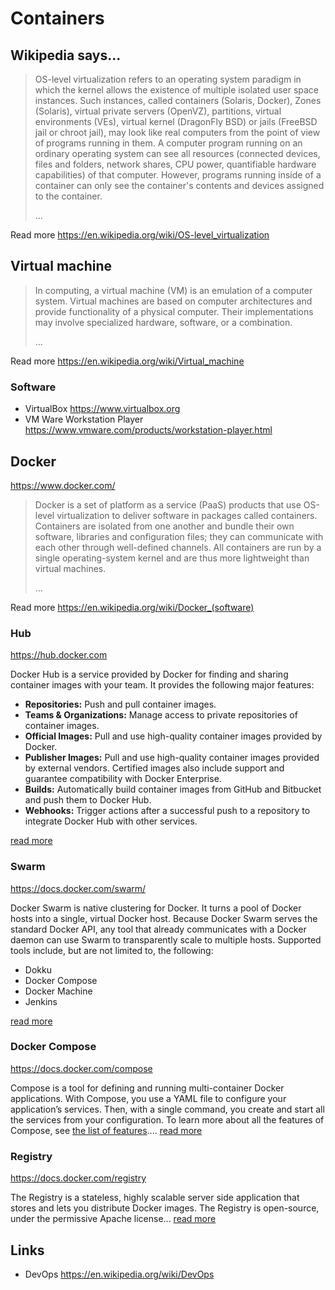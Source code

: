 # Containers

## Wikipedia says...

> OS-level virtualization refers to an operating system paradigm in which the kernel allows the existence of multiple isolated user space instances. Such instances, called containers (Solaris, Docker), Zones (Solaris), virtual private servers (OpenVZ), partitions, virtual environments (VEs), virtual kernel (DragonFly BSD) or jails (FreeBSD jail or chroot jail), may look like real computers from the point of view of programs running in them. A computer program running on an ordinary operating system can see all resources (connected devices, files and folders, network shares, CPU power, quantifiable hardware capabilities) of that computer. However, programs running inside of a container can only see the container's contents and devices assigned to the container.
>
> ...

Read more https://en.wikipedia.org/wiki/OS-level_virtualization

## Virtual machine

> In computing, a virtual machine (VM) is an emulation of a computer system. Virtual machines are based on computer architectures and provide functionality of a physical computer. Their implementations may involve specialized hardware, software, or a combination.
>
> ...

Read more https://en.wikipedia.org/wiki/Virtual_machine

### Software

* VirtualBox https://www.virtualbox.org
* VM Ware Workstation Player https://www.vmware.com/products/workstation-player.html

## Docker

https://www.docker.com/

> Docker is a set of platform as a service (PaaS) products that use OS-level virtualization to deliver software in packages called containers. Containers are isolated from one another and bundle their own software, libraries and configuration files; they can communicate with each other through well-defined channels. All containers are run by a single operating-system kernel and are thus more lightweight than virtual machines.
>
> ...

Read more https://en.wikipedia.org/wiki/Docker_(software)

### Hub

https://hub.docker.com

Docker Hub is a service provided by Docker for finding and sharing container images with your team. It provides the following major features:

* **Repositories:** Push and pull container images.
* **Teams & Organizations:** Manage access to private repositories of container images.
* **Official Images:** Pull and use high-quality container images provided by Docker.
* **Publisher Images:** Pull and use high-quality container images provided by external vendors. Certified images also include support and guarantee compatibility with Docker Enterprise.
* **Builds:** Automatically build container images from GitHub and Bitbucket and push them to Docker Hub.
* **Webhooks:** Trigger actions after a successful push to a repository to integrate Docker Hub with other services.

[read more][1]

### Swarm

https://docs.docker.com/swarm/

Docker Swarm is native clustering for Docker. It turns a pool of Docker hosts into a single, virtual Docker host. Because Docker Swarm serves the standard Docker API, any tool that already communicates with a Docker daemon can use Swarm to transparently scale to multiple hosts. Supported tools include, but are not limited to, the following:

* Dokku
* Docker Compose
* Docker Machine
* Jenkins

[read more][5]

### Docker Compose

https://docs.docker.com/compose

Compose is a tool for defining and running multi-container Docker applications. With Compose, you use a YAML file to configure your application’s services. Then, with a single command, you create and start all the services from your configuration. To learn more about all the features of Compose, see [the list of features][4].... [read more][2]

### Registry

https://docs.docker.com/registry

The Registry is a stateless, highly scalable server side application that stores and lets you distribute Docker images. The Registry is open-source, under the permissive Apache license... [read more][3]

[1]: https://docs.docker.com/docker-hub/
[2]: https://docs.docker.com/compose
[3]: https://docs.docker.com/registry
[4]: https://docs.docker.com/compose/#features
[5]: https://docs.docker.com/swarm/overview/

## Links

* DevOps https://en.wikipedia.org/wiki/DevOps
